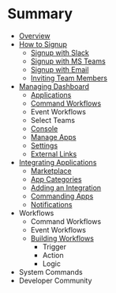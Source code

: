 # Summary

* [Overview](README.md)
* [How to Signup](chapter1/how-to-signup.md)
  * [Signup with Slack](chapter1/how-to-signup/signup-with-slack.md)
  * [Signup with MS Teams](chapter1/how-to-signup/signup-with-ms-teams.md)
  * [Signup with Email](chapter1/how-to-signup/signup-with-email.md)
  * [Inviting Team Members](chapter1/how-to-signup/inviting-team-members.md)
* [Managing Dashboard](chapter1/yellowant-dashboard.md)
  * [Applications](chapter1/yellowant-dashboard/applications.md)
  * [Command Workflows](chapter1/yellowant-dashboard/command-workflows.md)
  * Event Workflows
  * Select Teams
  * [Console](chapter1/yellowant-dashboard/console.md)
  * [Manage Apps](chapter1/yellowant-dashboard/manage-apps.md)
  * [Settings](chapter1/yellowant-dashboard/settings.md)
  * [External Links](chapter1/yellowant-dashboard/external-links.md)
* [Integrating Applications](integrating-applications.md)
  * [Marketplace](applications/marketplace.md)
  * [App Categories](applications/app-categories.md)
  * [Adding an Integration](applications/adding-an-integration.md)
  * [Commanding Apps](applications/commanding-apps.md)
  * [Notifications](applications/notifications.md)
* Workflows
  * Command Workflows
  * Event Workflows
  * [Building Workflows](building-workflows.md)
    * Trigger
    * Action
    * Logic
* System Commands
* Developer Community

